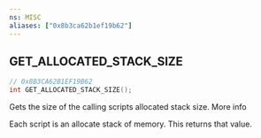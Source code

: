 ```yaml
---
ns: MISC
aliases: ["0x8b3ca62b1ef19b62"]
---
```

## GET_ALLOCATED_STACK_SIZE

```c
// 0x8B3CA62B1EF19B62
int GET_ALLOCATED_STACK_SIZE();
```

Gets the size of the calling scripts allocated stack size. More info

Each script is an allocate stack of memory. This returns that value.

